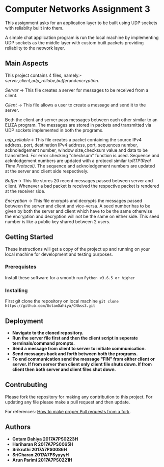# Computer Networks Assignment 3

This assignment asks for an application layer to be built using UDP sockets with reliabilty built into them.

A simple chat application program is run the local machine by implementing UDP sockets as the middle layer with custom built packets providing reliabilty to the network layer.

## Main Aspects

This project contains 4 files, namely:- *server*,*client*,*udp_reilabe*,*buffer*and*encryption*.

*Server* -> This file creates a server for messages to be received from a client.

*Client* -> This file allows a user to create a message and send it to the server.

Both the client and server pass messages between each other similar to an ELIZA program. The messages are stored in packets and transmitted via UDP sockets implemented in both the programs.

*udp_reliable*-> This file creates a packet containing the source IPv4 address, port, destination IPv4 address, port, sequences number, acknoledgement number, window size,checksum value and data to be transmitted. For error checking "checksum" function is used. Sequence and acknlodgement numbers are updated with a protocol similar to*RTP(Real Time Protocol)*. The sequence and acknoledgement numbers are updated at the server and client side respectively.

*Buffer*-> This file stores 20 recent messages passed between server and client. Whenever a bad packet is received the respective packet is rendered at the receiver side.

*Encryption* -> This file encrypts and decrypts the messages passed between the server and client and vice-versa. A seed number has to be given by both the server and client which have to be the same otherwise the encryption and decryption will not be the same on either side. This seed number is like a public key shared between 2 users.

## Getting Started

These instructions will get a copy of the project up and running on your local machine for development and testing purposes.

### Prerequistes

Install these software for a smooth run
```Python v3.6.5 or higher```

### Installing

First git clone the repository on local machine
```git clone https://github.com/GotamDahiya/CNAss3.git```

## Deployment

* **Navigate to the cloned repository.**
* **Run the server file first and then the client script in seperate terminals/command prompts.**
* **Send a message from client to server to initiate communication.**
* **Send messages back and forth between both the programs.**
* **To end communication send the message "FIN" from either client or server. If from server then client only client file shuts down. If from client then both server and client files shut down.**

## Contrubuting

Please fork the repository for making any contribution to this project. For updating any file please make a pull request and then update.

For references: [How to make proper Pull requests from a fork](https://help.github.com/en/github/collaborating-with-issues-and-pull-requests/creating-a-pull-request-from-a-fork).

## Authors

* **Gotam Dahiya 2017A7PS0223H**
* **Hariharan R 2017A7PS0065H**
* **Srikruthi 2017A7PS0086H**
* **SriCharan 2017A7PSyyyyH**
* **Arun Parimi 2017A7PS0221H**
